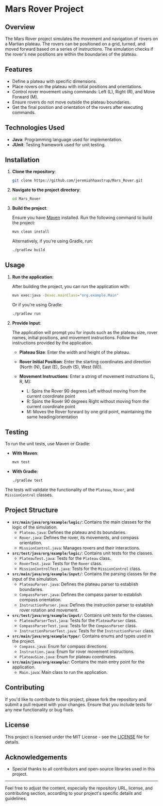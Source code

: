 # Mars Rover Project

## Overview

The Mars Rover project simulates the movement and navigation of rovers on a Martian plateau. The rovers can be positioned on a grid, turned, and moved forward based on a series of instructions. The simulation checks if the rover's new positions are within the boundaries of the plateau.

## Features

- Define a plateau with specific dimensions.
- Place rovers on the plateau with initial positions and orientations.
- Control rover movement using commands: Left (L), Right (R), and Move Forward (M).
- Ensure rovers do not move outside the plateau boundaries.
- Get the final position and orientation of the rovers after executing commands.

## Technologies Used

- **Java**: Programming language used for implementation.
- **JUnit**: Testing framework used for unit testing.

## Installation

1. **Clone the repository**:

   ```bash
   git clone https://github.com/jeremiahhaastrup/Mars_Rover.git
   ```

2. **Navigate to the project directory**:

   ```bash
   cd Mars_Rover
   ```

3. **Build the project**:

   Ensure you have [Maven](https://maven.apache.org/) installed. Run the following command to build the project:

   ```bash
   mvn clean install
   ```

   Alternatively, if you're using Gradle, run:

   ```bash
   ./gradlew build
   ```

## Usage

1. **Run the application**:

   After building the project, you can run the application with:

   ```bash
   mvn exec:java -Dexec.mainClass="org.example.Main"
   ```

   Or if you're using Gradle:

   ```bash
   ./gradlew run
   ```

2. **Provide Input**:

   The application will prompt you for inputs such as the plateau size, rover names, initial positions, and movement instructions. Follow the instructions provided by the application.

   - **Plateau Size**: Enter the width and height of the plateau.
   - **Rover Initial Position**: Enter the starting coordinates and direction (North (N), East (E), South (S), West (W)).
   - **Movement Instructions**: Enter a string of movement instructions (L, R, M):
     
     - L: Spins the Rover 90 degrees Left without moving from the current coordinate point
     - R: Spins the Rover 90 degrees Right without moving from the current coordinate point
     - M: Moves the Rover forward by one grid point, maintaining the same heading/orientation

## Testing

To run the unit tests, use Maven or Gradle:

- **With Maven**:

  ```bash
  mvn test
  ```

- **With Gradle**:

  ```bash
  ./gradlew test
  ```

The tests will validate the functionality of the `Plateau`, `Rover`, and `MissionControl` classes.

## Project Structure

- **`src/main/java/org/example/logic/`**: Contains the main classes for the logic of the simulation.
  - `Plateau.java`: Defines the plateau and its boundaries.
  - `Rover.java`: Defines the rover, its movements, and compass orientation.
  - `MissionControl.java`: Manages rovers and their interactions.
- **`src/test/java/org/example/logic/`**: Contains unit tests for the classes.
  - `PlateauTest.java`: Tests for the `Plateau` class.
  - `RoverTest.java`: Tests for the `Rover` class.
  - `MissionControlTest.java`: Tests for the `MissionControl` class.
- **`src/main/java/org/example/input/`**: Contains the parsing classes for the input of the simulation.
  - `PlateauParser.java`: Defines the plateau parser to establish boundaries.
  - `CompassParser.java`: Defines the compass parser to establish compass orientation.
  - `InstructionParser.java`: Defines the instruction parser to establish rover rotation and movement.
- **`src/test/java/org/example/input/`**: Contains unit tests for the classes.
  - `PlateauParserTest.java`: Tests for the `PlateauParser` class.
  - `CompassParserTest.java`: Tests for the `CompassParser` class.
  - `InstructionParserTest.java`: Tests for the `InstructionParser` class.
- **`src/main/java/org/example/type/`**: Contains enums and types used in the project.
  - `Compass.java`: Enum for compass directions.
  - `Instruction.java`: Enum for rover movement instructions.
  - `PlateauSize.java`: Enum for plateau coordinates.
- **`src/main/java/org/example/`**: Contains the main entry point for the application.
  - `Main.java`: Main class to run the application.

## Contributing

If you'd like to contribute to this project, please fork the repository and submit a pull request with your changes. Ensure that you include tests for any new functionality or bug fixes.

## License

This project is licensed under the MIT License - see the [LICENSE](LICENSE) file for details.

## Acknowledgements

- Special thanks to all contributors and open-source libraries used in this project.

---

Feel free to adjust the content, especially the repository URL, license, and contributing section, according to your project's specific details and guidelines.
